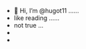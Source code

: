 - 👋 Hi, I’m @hugot11 ......
- like reading ......
- not true ...
- 
- 
<!---
hugot11/hugot11 is a ✨ special ✨ repository because its `README.md` (this file) appears on your GitHub profile.
You can click the Preview link to take a look at your changes.
--->
